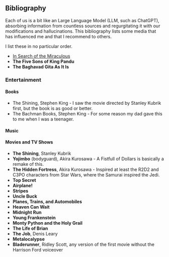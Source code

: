 ## Bibliography

Each of us is a bit like an Large Language Model (LLM, such as ChatGPT), absorbing information from countless sources and regurgitating it with our modifications and hallucinations. This bibliography lists some media that has influenced me and that I recommend to others.

I list these in no particular order.

- [In Search of the Miraculous](https://en.wikipedia.org/wiki/In_Search_of_the_Miraculous])
- **The Five Sons of King Pandu**
- **The Baghavad Gita As It Is**

### Entertainment

#### Books

- The Shining, Stephen King - I saw the movie directed by Stanley Kubrik first, but the book is as good or better.
- The Bachman Books, Stephen King - For some reason my dad gave this to me when I was a teenager.

#### Music

#### Movies and TV Shows

- **The Shining**, Stanley Kubrik
- **Yojimbo** (bodyguard), Akira Kurosawa - A Fistfull of Dollars is basically a remake of this.
- **The Hidden Fortress**, Akira Kurosawa - Inspired at least the R2D2 and C3PO characters from Star Wars, where the Samurai inspired the Jedi. 
- **Top Secret**
- **Airplane!**
- **Stripes**
- **Uncle Buck**
- **Planes, Trains, and Automobiles**
- **Heaven Can Wait**
- **Midnight Run**
- **Young Frankenstein**
- **Monty Python and the Holy Grail**
- **The Life of Brian**
- **The Job**, Denis Leary
- **Metalocalypse**
- **Bladerunner**, Ridley Scott, any version of the first movie without the Harrison Ford voiceover

